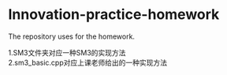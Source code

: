 # Innovation-practice-homework
The repository uses for the homework.


1.SM3文件夹对应一种SM3的实现方法  
2.sm3_basic.cpp对应上课老师给出的一种实现方法  
